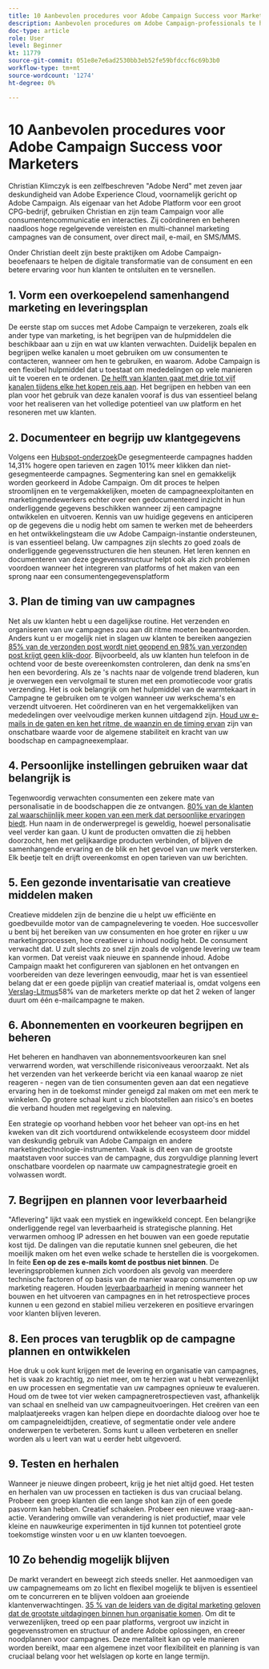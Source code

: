 ```yaml
---
title: 10 Aanbevolen procedures voor Adobe Campaign Success voor Marketers
description: Aanbevolen procedures om Adobe Campaign-professionals te helpen de digitale transformatie van de consument en een betere ervaring voor hun klanten te ontgrendelen en te versnellen.
doc-type: article
role: User
level: Beginner
kt: 11779
source-git-commit: 051e8e7e6ad2530bb3eb52fe59bfdccf6c69b3b0
workflow-type: tm+mt
source-wordcount: '1274'
ht-degree: 0%

---
```



# 10 Aanbevolen procedures voor Adobe Campaign Success voor Marketers

Christian Klimczyk is een zelfbeschreven &quot;Adobe Nerd&quot; met zeven jaar deskundigheid van Adobe Experience Cloud, voornamelijk gericht op Adobe Campaign. Als eigenaar van het Adobe Platform voor een groot CPG-bedrijf, gebruiken Christian en zijn team Campaign voor alle consumentencommunicatie en interacties. Zij coördineren en beheren naadloos hoge regelgevende vereisten en multi-channel marketing campagnes van de consument, over direct mail, e-mail, en SMS/MMS.

Onder Christian deelt zijn beste praktijken om Adobe Campaign-beoefenaars te helpen de digitale transformatie van de consument en een betere ervaring voor hun klanten te ontsluiten en te versnellen.


## 1. Vorm een overkoepelend samenhangend marketing en leveringsplan

De eerste stap om succes met Adobe Campaign te verzekeren, zoals elk ander type van marketing, is het begrijpen van de hulpmiddelen die beschikbaar aan u zijn en wat uw klanten verwachten. Duidelijk bepalen en begrijpen welke kanalen u moet gebruiken om uw consumenten te contacteren, wanneer om hen te gebruiken, en waarom. Adobe Campaign is een flexibel hulpmiddel dat u toestaat om mededelingen op vele manieren uit te voeren en te ordenen. [De helft van klanten gaat met drie tot vijf kanalen tijdens elke het kopen reis aan](https://www.mckinsey.com/capabilities/operations/our-insights/redefine-the-omnichannel-approach-focus-on-what-truly-matters). Het begrijpen en hebben van een plan voor het gebruik van deze kanalen vooraf is dus van essentieel belang voor het realiseren van het volledige potentieel van uw platform en het resoneren met uw klanten.


## 2. Documenteer en begrijp uw klantgegevens

Volgens een [Hubspot-onderzoek](https://www.linkedin.com/pulse/customer-segmentation-effective-b2b-business-industry-sabreen)De gesegmenteerde campagnes hadden 14,31% hogere open tarieven en zagen 101% meer klikken dan niet-gesegmenteerde campagnes. Segmentering kan snel en gemakkelijk worden georkeerd in Adobe Campaign. Om dit proces te helpen stroomlijnen en te vergemakkelijken, moeten de campagneexploitanten en marketingmedewerkers echter over een gedocumenteerd inzicht in hun onderliggende gegevens beschikken wanneer zij een campagne ontwikkelen en uitvoeren. Kennis van uw huidige gegevens en anticiperen op de gegevens die u nodig hebt om samen te werken met de beheerders en het ontwikkelingsteam die uw Adobe Campaign-instantie ondersteunen, is van essentieel belang. Uw campagnes zijn slechts zo goed zoals de onderliggende gegevensstructuren die hen steunen. Het leren kennen en documenteren van deze gegevensstructuur helpt ook als zich problemen voordoen wanneer het integreren van platforms of het maken van een sprong naar een consumentengegevensplatform


## 3. Plan de timing van uw campagnes

Net als uw klanten hebt u een dagelijkse routine. Het verzenden en organiseren van uw campagnes zou aan dit ritme moeten beantwoorden. Anders kunt u er mogelijk niet in slagen uw klanten te bereiken aangezien [85% van de verzonden post wordt niet geopend en 98% van verzonden post krijgt geen klik-door](https://www.validity.com/resource-center/state-of-email-2021/). Bijvoorbeeld, als uw klanten hun telefoon in de ochtend voor de beste overeenkomsten controleren, dan denk na sms&#39;en hen een bevordering. Als ze &#39;s nachts naar de volgende trend bladeren, kun je overwegen een vervolgmail te sturen met een promotiecode voor gratis verzending. Het is ook belangrijk om het hulpmiddel van de warmtekaart in Campagne te gebruiken om te volgen wanneer uw werkschema&#39;s en verzendt uitvoeren. Het coördineren van en het vergemakkelijken van mededelingen over veelvoudige merken kunnen uitdagend zijn. [Houd uw e-mails in de gaten en ken het ritme, de waanzin en de timing ervan](https://experienceleaguecommunities.adobe.com/t5/adobe-campaign-classic-blogs/predictive-send-time-optimization-with-adobe-campaign/ba-p/561554) zijn van onschatbare waarde voor de algemene stabiliteit en kracht van uw boodschap en campagneexemplaar.


## 4. Persoonlijke instellingen gebruiken waar dat belangrijk is

Tegenwoordig verwachten consumenten een zekere mate van personalisatie in de boodschappen die ze ontvangen. [80% van de klanten zal waarschijnlijk meer kopen van een merk dat persoonlijke ervaringen biedt](https://us.epsilon.com/power-of-me). Hun naam in de onderwerpregel is geweldig, hoewel personalisatie veel verder kan gaan. U kunt de producten omvatten die zij hebben doorzocht, hen met gelijkaardige producten verbinden, of blijven de samenhangende ervaring en de blik en het gevoel van uw merk versterken. Elk beetje telt en drijft overeenkomst en open tarieven van uw berichten.


## 5. Een gezonde inventarisatie van creatieve middelen maken

Creatieve middelen zijn de benzine die u helpt uw efficiënte en goedbevuilde motor van de campagnelevering te voeden. Hoe succesvoller u bent bij het bereiken van uw consumenten en hoe groter en rijker u uw marketingprocessen, hoe creatiever u inhoud nodig hebt. De consument verwacht dat. U zult slechts zo snel zijn zoals de volgende levering uw team kan vormen. Dat vereist vaak nieuwe en spannende inhoud. Adobe Campaign maakt het configureren van sjablonen en het ontvangen en voorbereiden van deze leveringen eenvoudig, maar het is van essentieel belang dat er een goede pijplijn van creatief materiaal is, omdat volgens een [Verslag-Litmus](https://www.litmus.com/resources/state-of-email/)58% van de marketers merkte op dat het 2 weken of langer duurt om één e-mailcampagne te maken.


## 6. Abonnementen en voorkeuren begrijpen en beheren

Het beheren en handhaven van abonnementsvoorkeuren kan snel verwarrend worden, wat verschillende risiconiveaus veroorzaakt. Net als het verzenden van het verkeerde bericht via een kanaal waarop ze niet reageren - negen van de tien consumenten geven aan dat een negatieve ervaring hen in de toekomst minder geneigd zal maken om met een merk te winkelen. Op grotere schaal kunt u zich blootstellen aan risico&#39;s en boetes die verband houden met regelgeving en naleving.

Een strategie op voorhand hebben voor het beheer van opt-ins en het kweken van dit zich voortdurend ontwikkelende ecosysteem door middel van deskundig gebruik van Adobe Campaign en andere marketingtechnologie-instrumenten. Vaak is dit een van de grootste maatstaven voor succes van de campagne, dus zorgvuldige planning levert onschatbare voordelen op naarmate uw campagnestrategie groeit en volwassen wordt.


## 7. Begrijpen en plannen voor leverbaarheid

&quot;Aflevering&quot; lijkt vaak een mystiek en ingewikkeld concept. Een belangrijke onderliggende regel van leverbaarheid is strategische planning. Het verwarmen omhoog IP adressen en het bouwen van een goede reputatie kost tijd. De dalingen van die reputatie kunnen snel gebeuren, die het moeilijk maken om het even welke schade te herstellen die is voorgekomen. In feite **Een op de zes e-mails komt de postbus niet binnen**. De leveringsproblemen kunnen zich voordoen als gevolg van meerdere technische factoren of op basis van de manier waarop consumenten op uw marketing reageren. Houden [leverbaarbaarheid](https://business.adobe.com/products/campaign/email-deliverability.html) in mening wanneer het bouwen en het uitvoeren van campagnes en in het retrospectieve proces kunnen u een gezond en stabiel milieu verzekeren en positieve ervaringen voor klanten blijven leveren.


## 8. Een proces van terugblik op de campagne plannen en ontwikkelen

Hoe druk u ook kunt krijgen met de levering en organisatie van campagnes, het is vaak zo krachtig, zo niet meer, om te herzien wat u hebt verwezenlijkt en uw processen en segmentatie van uw campagnes opnieuw te evalueren. Houd om de twee tot vier weken campagneretrospectieven vast, afhankelijk van schaal en snelheid van uw campagneuitvoeringen. Het creëren van een malplaatjereeks vragen kan helpen diepe en doordachte dialoog over hoe te om campagneleidtijden, creatieve, of segmentatie onder vele andere onderwerpen te verbeteren. Soms kunt u alleen verbeteren en sneller worden als u leert van wat u eerder hebt uitgevoerd.



## 9. Testen en herhalen

Wanneer je nieuwe dingen probeert, krijg je het niet altijd goed. Het testen en herhalen van uw processen en tactieken is dus van cruciaal belang. Probeer een groep klanten die een lange shot kan zijn of een goede pasvorm kan hebben. Creatief schakelen. Probeer een nieuwe vraag-aan-actie. Verandering omwille van verandering is niet productief, maar vele kleine en nauwkeurige experimenten in tijd kunnen tot potentieel grote toekomstige winsten voor u en uw klanten toevoegen.



## 10 Zo behendig mogelijk blijven

De markt verandert en beweegt zich steeds sneller. Het aanmoedigen van uw campagnemeams om zo licht en flexibel mogelijk te blijven is essentieel om te concurreren en te blijven voldoen aan groeiende klantenverwachtingen. [35 % van de leiders van de digital marketing geloven dat de grootste uitdagingen binnen hun organisatie komen](https://www.gartner.com/en/newsroom/press-releases/gartner-says-35--of-digital-marketing-leaders-believe-the-bigges). Om dit te verwezenlijken, treed op een paar platforms, vergroot uw inzicht in gegevensstromen en structuur of andere Adobe oplossingen, en creeer noodplannen voor campagnes. Deze mentaliteit kan op vele manieren worden bereikt, maar een algemene inzet voor flexibiliteit en planning is van cruciaal belang voor het welslagen op korte en lange termijn.
